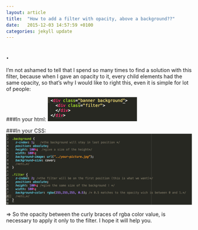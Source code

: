 ```yaml
---
layout: article
title:  "How to add a filter with opacity, above a background??"
date:   2015-12-03 14:57:59 +0100
categories: jekyll update
---
```


## . ##
I’m not ashamed to tell that I spend so many times to find a solution with this filter, because when I gave an opacity to it, every child elements had the same opacity, so that’s why I would like to right this, even it is simple for lot of people:

###In your html:
![Text editor](/images/filterhtml.png)

###In your CSS:
![Text editor](/images/filtercss.png)


=> So the opacity between the curly braces of rgba color value, is necessary to apply it only to the filter. I hope it will help you.

